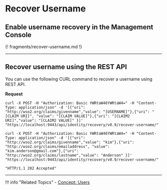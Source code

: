 # Recover Username

## Enable username recovery in the Management Console

{! fragments/recover-username.md !}

---

## Recover username using the REST API

You can use the following CURL command to recover a username using REST API. 

**Request**

```curl 
curl -X POST -H "Authorization: Basic YWRtaW46YWRtaW4=" -H "Content-Type: application/json" -d '[{"uri": "http://wso2.org/claims/givenname","value": "[USERNAME]"},{"uri": "[CLAIM URI]", "value": "[CLAIM VALUE]"},{"uri": "[CLAIM2 URI]","value": "[CLAIM2 VALUE]" }]' "https://localhost:9443/api/identity/recovery/v0.9/recover-username/"
```

```curl tab="Sample Request"
curl -X POST -H "Authorization: Basic YWRtaW46YWRtaW4=" -H "Content-Type: application/json" -d '[{"uri": "http://wso2.org/claims/givenname","value": "kim"},{"uri": "http://wso2.org/claims/emailaddress", "value": "kim.anderson@gmail.com"},{"uri": "http://wso2.org/claims/lastname","value": "Anderson" }]' "https://localhost:9443/api/identity/recovery/v0.9/recover-username/"
```

```curl tab="Sample Response"
"HTTP/1.1 202 Accepted" 
```

----

!!! info "Related Topics"
    -   [Concept: Users](../../../references/concepts/user-management/users/)


